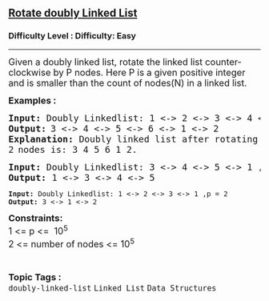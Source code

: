 <h2><a href="https://www.geeksforgeeks.org/problems/rotate-doubly-linked-list-by-p-nodes/1?page=5&category=Linked%20List&sortBy=submissions">Rotate doubly Linked List</a></h2><h3>Difficulty Level : Difficulty: Easy</h3><hr><div class="problems_problem_content__Xm_eO"><p><span style="font-size: 18px;">Given a doubly linked list, rotate the linked list counter-clockwise by P nodes. Here P is a given positive integer and is smaller than the count of nodes(N) in a linked list.</span></p>
<p><strong><span style="font-size: 18px;">Examples :</span></strong><span style="font-size: 18px;"><strong> </strong></span></p>
<pre><span style="font-size: 18px;"><strong>Input:</strong> Doubly Linkedlist: 1 &lt;-&gt; 2 &lt;-&gt; 3 &lt;-&gt; 4 &lt;-&gt; 5 &lt;-&gt; 6 ,p = 2</span>
<strong><span style="font-size: 18px;">Output:</span> </strong><span style="font-size: 18px;">3 &lt;-&gt; 4 &lt;-&gt; 5 &lt;-&gt; 6 &lt;-&gt; 1 &lt;-&gt; 2</span>
<span style="font-size: 18px;"><strong>Explanation: </strong>Doubly linked list after rotating</span>
<span style="font-size: 18px;">2</span> <span style="font-size: 18px;">nodes is: 3 4 5 6 1 2.</span></pre>
<pre><strong><span style="font-size: 18px;">Input: </span></strong><span style="font-size: 18px;">Doubly Linkedlist:</span><strong><span style="font-size: 18px;"> </span></strong><span style="font-size: 18px;">3 &lt;-&gt; 4 &lt;-&gt; 5 &lt;-&gt; 1 ,p = 3</span>
<span style="font-size: 18px;"><strong>Output:</strong> 1 &lt;-&gt; 3 &lt;-&gt; 4 &lt;-&gt; 5<br></span></pre>
<pre><strong>Input: </strong>Doubly Linkedlist:<strong> </strong>1 &lt;-&gt; 2 &lt;-&gt; 3 &lt;-&gt; 1 ,p = 2
<strong>Output:</strong> 3 &lt;-&gt; 1 &lt;-&gt; 2</pre>
<p><span style="font-size: 18px;"><strong>Constraints:<br></strong></span><span style="font-size: 18px;">1 &lt;= p &lt;=&nbsp; 10<sup>5</sup><br>2 &lt;= number of nodes &lt;= 10<sup>5</sup></span></p></div><br><p><span style=font-size:18px><strong>Topic Tags : </strong><br><code>doubly-linked-list</code>&nbsp;<code>Linked List</code>&nbsp;<code>Data Structures</code>&nbsp;
